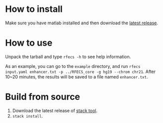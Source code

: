 How to install
==============

Make sure you have matlab installed and then download the [latest release](https://github.com/kaizhang/RFECS/releases).

How to use
==========

Unpack the tarball and type `rfecs -h` to see help information.

As an example, you can go to the `example` directory, and run `rfecs input.yaml enhancer.txt -p ../RFECS_core -g hg19 --chrom chr21`. After 10~20 minutes, the results will be saved to a file named `enhancer.txt`.

Build from source
=================

1. Download the latest release of [stack tool](https://github.com/commercialhaskell/stack/releases).
2. `stack install`.
